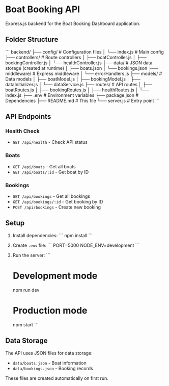 # Boat Booking API

Express.js backend for the Boat Booking Dashboard application.

## Folder Structure

\`\`\`
backend/
├── config/             # Configuration files
│   └── index.js        # Main config
├── controllers/        # Route controllers
│   ├── boatController.js
│   ├── bookingController.js
│   └── healthController.js
├── data/               # JSON data storage (created at runtime)
│   ├── boats.json
│   └── bookings.json
├── middleware/         # Express middleware
│   └── errorHandlers.js
├── models/             # Data models
│   ├── boatModel.js
│   ├── bookingModel.js
│   ├── dataInitializer.js
│   └── dataService.js
├── routes/             # API routes
│   ├── boatRoutes.js
│   ├── bookingRoutes.js
│   ├── healthRoutes.js
│   └── index.js
├── .env                # Environment variables
├── package.json        # Dependencies
├── README.md           # This file
└── server.js           # Entry point
\`\`\`

## API Endpoints

### Health Check
- `GET /api/health` - Check API status

### Boats
- `GET /api/boats` - Get all boats
- `GET /api/boats/:id` - Get boat by ID

### Bookings
- `GET /api/bookings` - Get all bookings
- `GET /api/bookings/:id` - Get booking by ID
- `POST /api/bookings` - Create new booking

## Setup

1. Install dependencies:
   \`\`\`
   npm install
   \`\`\`

2. Create `.env` file:
   \`\`\`
   PORT=5000
   NODE_ENV=development
   \`\`\`

3. Run the server:
   \`\`\`
   # Development mode
   npm run dev
   
   # Production mode
   npm start
   \`\`\`

## Data Storage

The API uses JSON files for data storage:
- `data/boats.json` - Boat information
- `data/bookings.json` - Booking records

These files are created automatically on first run.
